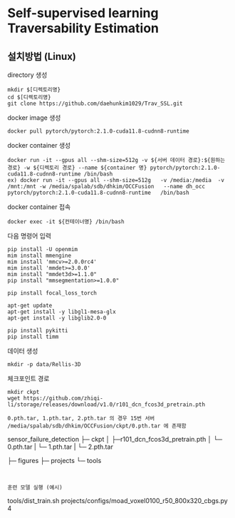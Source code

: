 # Self-supervised learning Traversability Estimation

## 설치방법 (Linux)

directory 생성
```
mkdir $[디렉토리명}
cd $[디렉토리명}
git clone https://github.com/daehunkim1029/Trav_SSL.git
```
docker image 생성

```
docker pull pytorch/pytorch:2.1.0-cuda11.8-cudnn8-runtime
```

docker container 생성

```
docker run -it --gpus all --shm-size=512g -v ${서버 데이터 경로}:${원하는 경로} -w ${디렉토리 경로} --name ${container 명} pytorch/pytorch:2.1.0-cuda11.8-cudnn8-runtime /bin/bash
ex) docker run -it --gpus all --shm-size=512g   -v /media:/media  -v /mnt:/mnt -w /media/spalab/sdb/dhkim/OCCFusion   --name dh_occ   pytorch/pytorch:2.1.0-cuda11.8-cudnn8-runtime   /bin/bash
```

docker container 접속

```
docker exec -it ${컨테이너명} /bin/bash
```

다음 명령어 입력

```
pip install -U openmim
mim install mmengine
mim install 'mmcv>=2.0.0rc4'
mim install 'mmdet>=3.0.0'
mim install "mmdet3d>=1.1.0"
pip install "mmsegmentation>=1.0.0"

pip install focal_loss_torch

apt-get update
apt-get install -y libgl1-mesa-glx
apt-get install -y libglib2.0-0

pip install pykitti
pip install timm
```

데이터 생성

```
mkdir -p data/Rellis-3D
```

체크포인트 경로

```
mkdir ckpt
wget https://github.com/zhiqi-li/storage/releases/download/v1.0/r101_dcn_fcos3d_pretrain.pth

0.pth.tar, 1.pth.tar, 2.pth.tar 의 경우 15번 서버 /media/spalab/sdb/dhkim/OCCFusion/ckpt/0.pth.tar 에 존재함
```

sensor_failure_detection
├─ ckpt
│  ├─r101_dcn_fcos3d_pretrain.pth
│  └─ 0.pth.tar
|  └─ 1.pth.tar
|  └─ 2.pth.tar

├─ figures
├─ projects
└─ tools
```


훈련 모델 실행 (예시)

```
tools/dist_train.sh projects/configs/moad_voxel0100_r50_800x320_cbgs.py  4

```

